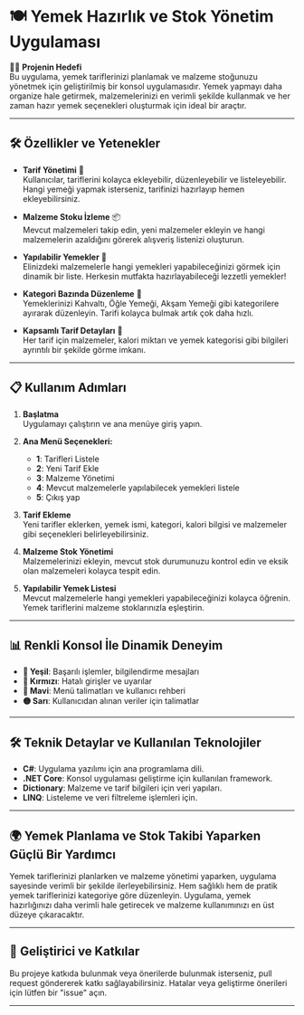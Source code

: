 # 🍽️ **Yemek Hazırlık ve Stok Yönetim Uygulaması**  

👨‍🍳 **Projenin Hedefi**  
Bu uygulama, yemek tariflerinizi planlamak ve malzeme stoğunuzu yönetmek için geliştirilmiş bir konsol uygulamasıdır. Yemek yapmayı daha organize hale getirmek, malzemelerinizi en verimli şekilde kullanmak ve her zaman hazır yemek seçenekleri oluşturmak için ideal bir araçtır.

---

## 🛠️ **Özellikler ve Yetenekler**

- **Tarif Yönetimi** 🍴  
  Kullanıcılar, tariflerini kolayca ekleyebilir, düzenleyebilir ve listeleyebilir. Hangi yemeği yapmak isterseniz, tarifinizi hazırlayıp hemen ekleyebilirsiniz.

- **Malzeme Stoku İzleme** 📦  
  Mevcut malzemeleri takip edin, yeni malzemeler ekleyin ve hangi malzemelerin azaldığını görerek alışveriş listenizi oluşturun.

- **Yapılabilir Yemekler** 🍳  
  Elinizdeki malzemelerle hangi yemekleri yapabileceğinizi görmek için dinamik bir liste. Herkesin mutfakta hazırlayabileceği lezzetli yemekler!

- **Kategori Bazında Düzenleme** 🥗  
  Yemeklerinizi Kahvaltı, Öğle Yemeği, Akşam Yemeği gibi kategorilere ayırarak düzenleyin. Tarifi kolayca bulmak artık çok daha hızlı.

- **Kapsamlı Tarif Detayları** 📝  
  Her tarif için malzemeler, kalori miktarı ve yemek kategorisi gibi bilgileri ayrıntılı bir şekilde görme imkanı.

---

## 📋 **Kullanım Adımları**

1. **Başlatma**  
   Uygulamayı çalıştırın ve ana menüye giriş yapın.

2. **Ana Menü Seçenekleri:**
   - **1**: Tarifleri Listele
   - **2**: Yeni Tarif Ekle
   - **3**: Malzeme Yönetimi
   - **4**: Mevcut malzemelerle yapılabilecek yemekleri listele
   - **5**: Çıkış yap

3. **Tarif Ekleme**  
   Yeni tarifler eklerken, yemek ismi, kategori, kalori bilgisi ve malzemeler gibi seçenekleri belirleyebilirsiniz.

4. **Malzeme Stok Yönetimi**  
   Malzemelerinizi ekleyin, mevcut stok durumunuzu kontrol edin ve eksik olan malzemeleri kolayca tespit edin.

5. **Yapılabilir Yemek Listesi**  
   Mevcut malzemelerle hangi yemekleri yapabileceğinizi kolayca öğrenin. Yemek tariflerini malzeme stoklarınızla eşleştirin.

---

## 📊 **Renkli Konsol İle Dinamik Deneyim**  

- **💚 Yeşil**: Başarılı işlemler, bilgilendirme mesajları
- **🔴 Kırmızı**: Hatalı girişler ve uyarılar
- **🔵 Mavi**: Menü talimatları ve kullanıcı rehberi
- **🟡 Sarı**: Kullanıcıdan alınan veriler için talimatlar

---

## 🛠️ **Teknik Detaylar ve Kullanılan Teknolojiler**

- **C#**: Uygulama yazılımı için ana programlama dili.
- **.NET Core**: Konsol uygulaması geliştirme için kullanılan framework.
- **Dictionary**: Malzeme ve tarif bilgileri için veri yapıları.
- **LINQ**: Listeleme ve veri filtreleme işlemleri için.

---

## 🌍 **Yemek Planlama ve Stok Takibi Yaparken Güçlü Bir Yardımcı**  

Yemek tariflerinizi planlarken ve malzeme yönetimi yaparken, uygulama sayesinde verimli bir şekilde ilerleyebilirsiniz. Hem sağlıklı hem de pratik yemek tariflerinizi kategoriye göre düzenleyin. Uygulama, yemek hazırlığınızı daha verimli hale getirecek ve malzeme kullanımınızı en üst düzeye çıkaracaktır.

---

## 🔧 **Geliştirici ve Katkılar**

Bu projeye katkıda bulunmak veya önerilerde bulunmak isterseniz, pull request göndererek katkı sağlayabilirsiniz. Hatalar veya geliştirme önerileri için lütfen bir "issue" açın.

---
